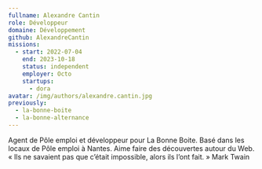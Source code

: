 ```yaml
---
fullname: Alexandre Cantin
role: Développeur
domaine: Développement
github: AlexandreCantin
missions:
  - start: 2022-07-04
    end: 2023-10-18
    status: independent
    employer: Octo
    startups:
      - dora
avatar: /img/authors/alexandre.cantin.jpg
previously:
  - la-bonne-boite
  - la-bonne-alternance
---
```

Agent de Pôle emploi et développeur pour La Bonne Boite. Basé dans les locaux de Pôle emploi à Nantes. Aime faire des découvertes autour du Web.
« Ils ne savaient pas que c’était impossible, alors ils l’ont fait. » Mark Twain